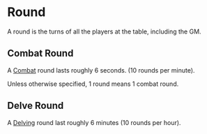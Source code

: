 # Round

A round is the turns of all the players at the table, including the GM.

## Combat Round

A [Combat](Combat.md) round lasts roughly 6 seconds. (10 rounds per minute).

Unless otherwise specified, 1 round means 1 combat round.

## Delve Round

A [Delving](Delving.md) round last roughly 6 minutes (10 rounds per hour).
